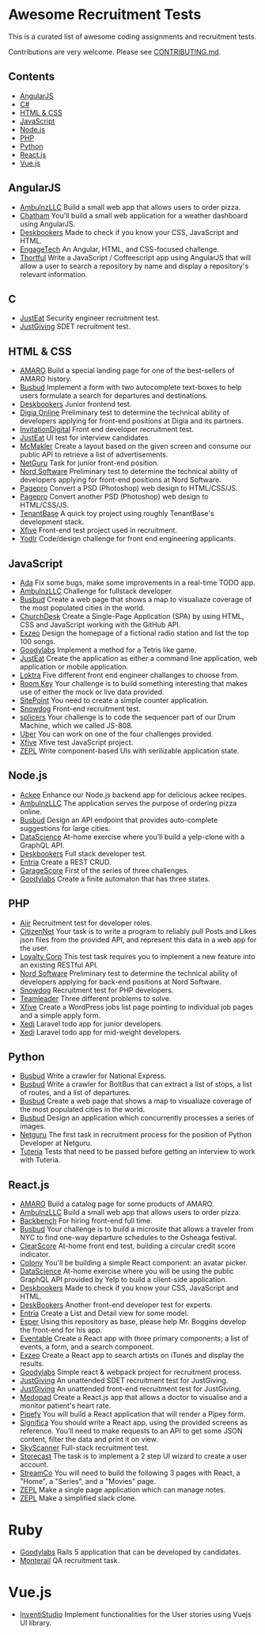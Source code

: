 # Awesome Recruitment Tests

This is a curated list of awesome coding assignments and recruitment tests.

Contributions are very welcome. Please see [CONTRIBUTING.md](https://github.com/zsoltime/awesome-recruitment-tests/blob/master/CONTRIBUTING.md).

## Contents

- [AngularJS](#angularjs)
- [C#](#c)
- [HTML & CSS](#html--css)
- [JavaScript](#javascript)
- [Node.js](#nodejs)
- [PHP](#php)
- [Python](#python)
- [React.js](#reactjs)
- [Vue.js](#vuejs)

## AngularJS

- [AmbulnzLLC](https://github.com/AmbulnzLLC/frontend-challenge) Build a small web app that allows users to order pizza.
- [Chatham](https://github.com/Chatham/fe-test-task) You'll build a small web application for a weather dashboard using AngularJS.
- [Deskbookers](https://github.com/deskbookers/frontend-test) Made to check if you know your CSS, JavaScript and HTML.
- [EngageTech](https://github.com/engagetech/frontend-coding-challenge) An Angular, HTML, and CSS-focused challenge.
- [Thortful](https://github.com/ThortfulNew/FrontEndChallenge) Write a JavaScript / Coffeescript app using AngularJS that will allow a user to search a repository by name and display a repository's relevant information.

## C

- [JustEat](https://github.com/justeat/JustEat.InfoSecRecruitmentTest) Security engineer recruitment test.
- [JustGiving](https://github.com/JustGiving/Recruitment-Test-SDET) SDET recruitment test.

## HTML & CSS

- [AMARO](https://github.com/amarofashion/html-css-challenge) Build a special landing page for one of the best-sellers of AMARO history.
- [Busbud](https://github.com/busbud/coding-challenge-frontend-a) Implement a form with two autocomplete text-boxes to help users formulate a search for departures and destinations.
- [Deskbookers](https://github.com/deskbookers/frontend-test-junior) Junior frontend test.
- [Digia Online](https://github.com/digiaonline/docs/tree/master/recruitment/html5) Preliminary test to determine the technical ability of developers applying for front-end positions at Digia and its partners.
- [InvitationDigital](https://github.com/InvitationDigital/IDL.FE-developer-recruitment-test) Front end developer recruitment test.
- [JustEat](https://github.com/justeat/JustEat.Recruitment.UI) UI test for interview candidates.
- [McMakler](https://github.com/mcmakler/frontend-code-challenge) Create a layout based on the given screen and consume our public API to retrieve a list of advertisements.
- [NetGuru](https://github.com/netguru/junior-frontend-recruitment-task) Task for junior front-end position.
- [Nord Software](https://github.com/digiaonline/preliminary-tests) Preliminary test to determine the technical ability of developers applying for front-end positions at Nord Software.
- [Pagepro](https://github.com/Pagepro/front-end-test-project-01) Convert a PSD (Photoshop) web design to HTML/CSS/JS.
- [Pagepro](https://github.com/Pagepro/front-end-test-project-02) Convert another PSD (Photoshop) web design to HTML/CSS/JS.
- [TenantBase](https://github.com/TenantBase/hiring-frontend-challenge) A quick toy project using roughly TenantBase's development stack.
- [Xfive](https://github.com/xfiveco/front-end-test-project) Front-end test project used in recruitment.
- [Yodlr](https://github.com/yodlr/frontend-code-challenge) Code/design challenge for front end engineering applicants.

## JavaScript

- [Ada](https://github.com/AdaSupport/challenge) Fix some bugs, make some improvements in a real-time TODO app.
- [AmbulnzLLC](https://github.com/AmbulnzLLC/fullstack-challenge) Challenge for fullstack developer.
- [Busbud](https://github.com/busbud/coding-challenge-analytics-a) Create a web page that shows a map to visualiaze coverage of the most populated cities in the world.
- [ChurchDesk](https://github.com/ChurchDesk/cd-challenge) Create a Single-Page Application (SPA) by using HTML, CSS and JavaScript working with the GitHub API.
- [Exzeo](https://github.com/exzeo/FrontEndChallenge) Design the homepage of a fictional radio station and list the top 100 songs.
- [Goodylabs](https://github.com/goodylabs/frontend-dev-test) Implement a method for a Tetris like game.
- [JustEat](https://github.com/justeat/JustEat.RecruitmentTest) Create the application as either a command line application, web application or mobile application.
- [Loktra](https://github.com/Loktra/Front-End-Engineer) Five different front end engineer challanges to choose from.
- [Room Key](https://github.com/roomkey/front-end-code-challenge) Your challenge is to build something interesting that makes use of either the mock or live data provided.
- [SitePoint](https://github.com/sitepoint/frontend-test) You need to create a simple counter application.
- [Snowdog](https://github.com/SnowdogApps/front-end-recruitment-test) Front-end recruitment test.
- [splicers](https://github.com/splicers/js-808) Your challenge is to code the sequencer part of our Drum Machine, which we called JS-808.
- [Uber](https://github.com/uber/coding-challenge-tools) You can work on one of the four challenges provided.
- [Xfive](https://github.com/xfiveco/javascript-test) Xfive test JavaScript project.
- [ZEPL](https://github.com/ZEPL/front-end-challenge/tree/master/serialize-state) Write component-based UIs with serilizable application state.

## Node.js

- [Ackee](https://github.com/AckeeCZ/cookbook-api-task) Enhance our Node.js backend app for delicious ackee recipes.
- [AmbulnzLLC](https://github.com/AmbulnzLLC/backend-challenge) The application serves the purpose of ordering pizza online.
- [Busbud](https://github.com/busbud/coding-challenge-backend-c) Design an API endpoint that provides auto-complete suggestions for large cities.
- [DataScience](https://github.com/datascienceinc/web-backend-code-test) At-home exercise where you'll build a yelp-clone with a GraphQL API.
- [Deskbookers](https://github.com/deskbookers/full-stack-test) Full stack developer test.
- [Entria](https://github.com/entria/jobs/blob/master/backend/challenge.md) Create a REST CRUD.
- [GarageScore](https://github.com/garagescore/recruitment-test) First of the series of three challenges.
- [Goodylabs](https://github.com/goodylabs/backend-dev-test) Create a finite automaton that has three states.

## PHP

- [Aiir](https://github.com/aiir/dev-recruitment-test) Recruitment test for developer roles.
- [CitizenNet](https://github.com/citizennet/frontend-engineering-challenge) Your task is to write a program to reliably pull Posts and Likes json files from the provided API, and represent this data in a web app for the user.
- [Loyalty Corp](https://github.com/loyaltycorp/test-task) This test task requires you to implement a new feature into an existing RESTful API.
- [Nord Software](https://github.com/digiaonline/docs/tree/master/recruitment/basic-back-end) Preliminary test to determine the technical ability of developers applying for back-end positions at Nord Software.
- [Snowdog](https://github.com/SnowdogApps/php-recruitment-test) Recruitment test for PHP developers.
- [Teamleader](https://github.com/teamleadercrm/coding-test) Three different problems to solve.
- [Xfive](https://github.com/xfiveco/wordpress-test) Create a WordPress jobs list page pointing to individual job pages and a simple apply form.
- [Xedi](https://github.com/xedi/tech-test/tree/master/developer/junior) Laravel todo app for junior developers.
- [Xedi](https://github.com/xedi/tech-test/tree/master/developer/mid) Laravel todo app for mid-weight developers.

## Python

- [Busbud](https://github.com/busbud/coding-challenge-crawler-a) Write a crawler for National Express.
- [Busbud](https://github.com/busbud/coding-challenge-crawler-b) Write a crawler for BoltBus that can extract a list of stops, a list of routes, and a list of departures.
- [Busbud](https://github.com/busbud/coding-challenge-analytics-a) Create a web page that shows a map to visualiaze coverage of the most populated cities in the world.
- [Busbud](https://github.com/busbud/coding-challenge-d) Design an application which concurrently processes a series of images.
- [Netguru](https://github.com/netguru/python-recruitment-task) The first task in recruitment process for the position of Python Developer at Netguru.
- [Tuteria](https://github.com/Tuteria/Recruitment-test) Tests that need to be passed before getting an interview to work with Tuteria.

## React.js

- [AMARO](https://github.com/amarofashion/front-end-challenge) Build a catalog page for some products of AMARO.
- [AmbulnzLLC](https://github.com/AmbulnzLLC/frontend-challenge) Build a small web app that allows users to order pizza.
- [Backbench](https://github.com/backbench/front-end-challenge-2018) For hiring front-end full time.
- [Busbud](https://github.com/busbud/coding-challenge-frontend-b) Your challenge is to build a microsite that allows a traveler from NYC to find one-way departure schedules to the Osheaga festival.
- [ClearScore](https://github.com/ClearScore/FED-home-test) At-home front end test, building a circular credit score indicator.
- [Colony](https://github.com/JoinColony/coding-challenge) You'll be building a simple React component: an avatar picker.
- [DataScience](https://github.com/datascienceinc/web-frontend-code-test) At-home exercise where you will be using the public GraphQL API provided by Yelp to build a client-side application.
- [Deskbookers](https://github.com/deskbookers/frontend-test) Made to check if you know your CSS, JavaScript and HTML.
- [DeskBookers](https://github.com/deskbookers/frontend-expert-test) Another front-end developer test for experts.
- [Entria](https://github.com/entria/jobs/blob/master/frontend/challenge.md) Create a List and Detail view for some model.
- [Esper](https://github.com/esperco/front-end-challenge) Using this repository as base, please help Mr. Boggins develop the front-end for his app.
- [Eventable](https://github.com/eventable/frontend-coding-challenge) Create a React app with three primary components; a list of events, a form, and a search component.
- [Exzeo](https://github.com/exzeo/react-challenge) Create a React app to search artists on iTunes and display the results.
- [Goodylabs](https://github.com/goodylabs/fe-dev-test) Simple react & webpack project for recruitment process.
- [JustGiving](https://github.com/JustGiving/recruitment-test-donations-sdet) An unattended SDET recruitment test for JustGiving.
- [JustGiving](https://github.com/JustGiving/recruitment-test-donations) An unattended front-end recruitment test for JustGiving.
- [Medopad](https://github.com/Medopad/medopad-frontend-challenge) Create a React.js app that allows a doctor to visualise and a monitor patient's heart rate.
- [Pipefy](https://github.com/pipefy/RecruitmentExercise/blob/master/FRONTENDEXERCISE.md) You will build a React application that will render a Pipey form.
- [Significa](https://github.com/Significa/frontend-challenge) You should write a React app, using the provided screens as reference. You’ll need to make requests to an API to get some JSON content, filter the data and print it on view.
- [SkyScanner](https://github.com/Skyscanner/full-stack-recruitment-test) Full-stack recruitment test.
- [Storecast](https://github.com/storecast/frontend-challenge) The task is to implement a 2 step UI wizard to create a user account.
- [StreamCo](https://github.com/StreamCo/react-coding-challenge) You will need to build the following 3 pages with React, a "Home", a "Series", and a "Movies" page.
- [ZEPL](https://github.com/ZEPL/front-end-challenge/tree/master/notes-app) Make a single page application which can manage notes.
- [ZEPL](https://github.com/ZEPL/front-end-challenge/tree/master/slack-clone) Make a simplified slack clone.

# Ruby

- [Goodylabs](https://github.com/goodylabs/rails-dev-test) Rails 5 application that can be developed by candidates.
- [Monterail](https://github.com/monterail/qa-recruitment-task) QA recruitment task.

# Vue.js

- [InventiStudio](https://github.com/InventiStudio/recruitment-task) Implement functionalities for the User stories using Vuejs UI library.
